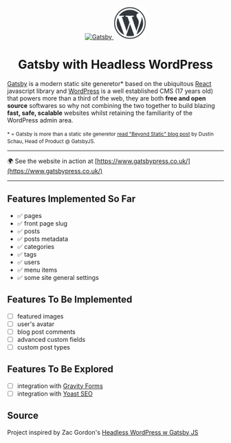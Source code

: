 <p align="center">
  <a href="https://www.gatsbyjs.org">
    <img alt="Gatsby" src="https://www.gatsbyjs.com/Gatsby-Monogram.svg" width="75" />
  </a>
  <a href="https://wordpress.org/">
    <img alt="WordPress" src="/static/wordpress-logotype-w-mark.png" width="75" />
  </a>
</p>
<h1 align="center">
  Gatsby with Headless WordPress
</h1>

[Gatsby](https://www.gatsbyjs.org/) is a modern static site generetor\* based on the ubiquitous [React](https://reactjs.org/) javascript library and [WordPress](https://wordpress.org/) is a well established CMS (17 years old) that powers more than a third of the web, they are both **free and open source** softwares so why not combining the two together to build blazing **fast, safe, scalable** websites whilst retaining the familiarity of the WordPress admin area.

<small>\* = Gatsby is more than a static site generetor <a href="https://www.gatsbyjs.org/blog/2018-10-15-beyond-static-intro/">read "Beyond Static" blog post</a> by Dustin Schau, Head of Product @ GatsbyJS.</small>

---

🌍 See the website in action at [https://www.gatsbypress.co.uk/](https://www.gatsbypress.co.uk/)

---

## Features Implemented So Far

- ✅ pages
- ✅ front page slug
- ✅ posts
- ✅ posts metadata
- ✅ categories
- ✅ tags
- ✅ users
- ✅ menu items
- ✅ some site general settings

## Features To Be Implemented

- [ ] featured images
- [ ] user's avatar
- [ ] blog post comments
- [ ] advanced custom fields
- [ ] custom post types

## Features To Be Explored

- [ ] integration with [Gravity Forms](https://www.gravityforms.com/)
- [ ] integration with [Yoast SEO](https://yoast.com/wordpress/plugins/seo/)

## Source

Project inspired by Zac Gordon's <a href="https://javascriptforwp.com/product/headless-wordpress-and-gatsby/" target="_blank" rel="noopener noreferrer">Headless WordPress w Gatsby JS</a>
